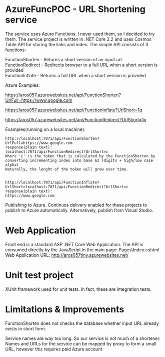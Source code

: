 # AzureFuncPOC - URL Shortening service

The service uses Azure Functions. I never used them, so I decided to try them.
The service project is written in .NET Core 2.2 and uses Cosmos Table API for storing the links and index.
The simple API consists of 3 functions:

  FunctionShorten   - Returns a short version of an input url    
  FunctionRedirect  - Redirects browser to a full URL when a short version is provided    
  FunctionInflate   - Returns a full URL when a short version is provided   

Azure Examples:

  https://aros057.azurewebsites.net/api/FunctionShorten?UrlFull=https://www.google.com
  
  https://aros057.azurewebsites.net/api/FunctionInflate?UrlShort=1q
  
  https://aros057.azurewebsites.net/api/FunctionRedirect?UrlShort=1q

Examples(running on a local machine):

    http://localhost:7071/api/FunctionShorten?UrlFull=https://www.google.com
    response(plain text):
    localhost:7071/api/FunctionRedirect?UrlShort=c
    Where 'c' is the token that is calculated by the FunctionShorten by converting incrementing index into base 62 (digits + high/low case  alpha)
    Naturally, the lenght of the token will grow over time.
    
    
    http://localhost:7071/api/FunctionInflate?UrlShort=localhost:7071/api/FunctionRedirect?UrlShort=c
    response(plain text):
    https://www.google.com
    
  Publishing to Azure. Continuos delivery enabled for these projects to publish to Azure automatically.
  Alternatively, publish from Visual Studio.
 

  
  # Web Application
  Front end is a standard ASP .NET Core Web Application. The API is consumed directly by the JavaScript in the main page:
  Pages\Index.cshtml
  Web Application URL:  http://aros057tiny.azurewebsites.net/
  
  # Unit test project
  XUnit framework used for unit tests. In fact, these are integration tests.
    
  # Limitations & Improvements
  FunctionShorten does not checks the database whether input URL already exists in short form.
  
  Service names are way too long. So our service is not much of a shortener. Names and URLs for the service can be mapped by proxy to form a small URL, however this requires paid Azure account
  
  
  
  
